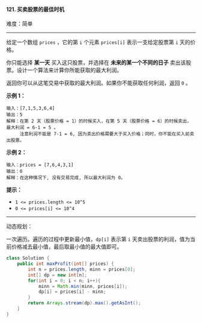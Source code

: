 #### 121. 买卖股票的最佳时机

难度：简单

---

给定一个数组 `prices` ，它的第 `i` 个元素 `prices[i]` 表示一支给定股票第 `i` 天的价格。

你只能选择  **某一天**  买入这只股票，并选择在  **未来的某一个不同的日子**  卖出该股票。设计一个算法来计算你所能获取的最大利润。

返回你可以从这笔交易中获取的最大利润。如果你不能获取任何利润，返回 `0` 。

 **示例 1：** 

```
输入：[7,1,5,3,6,4]
输出：5
解释：在第 2 天（股票价格 = 1）的时候买入，在第 5 天（股票价格 = 6）的时候卖出，最大利润 = 6-1 = 5 。
     注意利润不能是 7-1 = 6, 因为卖出价格需要大于买入价格；同时，你不能在买入前卖出股票。
```

 **示例 2：** 

```
输入：prices = [7,6,4,3,1]
输出：0
解释：在这种情况下, 没有交易完成, 所以最大利润为 0。
```

 **提示：** 

*   `1 <= prices.length <= 10^5`
*   `0 <= prices[i] <= 10^4`

---

动态规划：

一次遍历。遍历的过程中更新最小值，`dp[i]` 表示第 `i` 天卖出股票的利润，值为当前价格减去最小值，最后取最小值的最大值即可。

```Java
class Solution {
    public int maxProfit(int[] prices) {
        int n = prices.length, minn = prices[0];
        int[] dp = new int[n];
        for(int i = 0; i < n; i++){
            minn = Math.min(minn, prices[i]);
            dp[i] = prices[i] - minn;
        }
        return Arrays.stream(dp).max().getAsInt();
    }
}
```